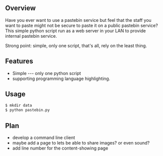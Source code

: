 ## Overview
Have you ever want to use a pastebin service but feel that the staff you want to paste might not be secure to paste it on a public pastebin service? This simple python script run as a web server in your LAN to provide internal pastebin service.

Strong point: simple, only one script, that's all, rely on the least thing.

## Features
* Simple --- only one python script
* supporting programming language highlighting.

## Usage
```bash
$ mkdir data
$ python pastebin.py
```
## Plan
* develop a command line client
* maybe add a page to lets be able to share images? or even sound?
* add line number for the content-showing page


